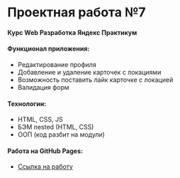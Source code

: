 # Проектная работа №7

#### Курс Web Разработка Яндекс Практикум 

#### Функционал приложения:
* Редактирование профиля
* Добавление и удаление карточек с локациями
* Возможность поставить лайк карточке с локацией
* Валидация форм

#### Технологии:
* HTML, CSS, JS
* БЭМ nested (HTML, CSS)
* ООП (код разбит на модули)

#### Работа на GitHub Pages:  
* [Ссылка на работу](https://bambuslik.github.io/mesto/)

